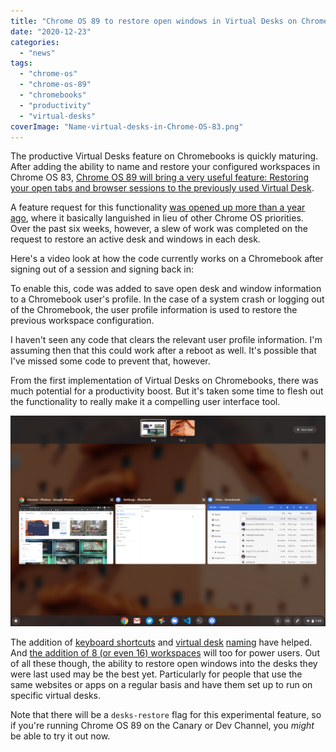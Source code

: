 ```yaml
---
title: "Chrome OS 89 to restore open windows in Virtual Desks on Chromebooks"
date: "2020-12-23"
categories: 
  - "news"
tags: 
  - "chrome-os"
  - "chrome-os-89"
  - "chromebooks"
  - "productivity"
  - "virtual-desks"
coverImage: "Name-virtual-desks-in-Chrome-OS-83.png"
---
```


The productive Virtual Desks feature on Chromebooks is quickly maturing. After adding the ability to name and restore your configured workspaces in Chrome OS 83, [Chrome OS 89 will bring a very useful feature: Restoring your open tabs and browser sessions to the previously used Virtual Desk](https://chromium-review.googlesource.com/c/chromium/src/+/2572316).

A feature request for this functionality [was opened up more than a year ago](https://bugs.chromium.org/p/chromium/issues/detail?id=996999), where it basically languished in lieu of other Chrome OS priorities. Over the past six weeks, however, a slew of work was completed on the request to restore an active desk and windows in each desk.

Here's a video look at how the code currently works on a Chromebook after signing out of a session and signing back in:

To enable this, code was added to save open desk and window information to a Chromebook user's profile. In the case of a system crash or logging out of the Chromebook, the user profile information is used to restore the previous workspace configuration.

I haven't seen any code that clears the relevant user profile information. I'm assuming then that this could work after a reboot as well. It's possible that I've missed some code to prevent that, however.

From the first implementation of Virtual Desks on Chromebooks, there was much potential for a productivity boost. But it's taken some time to flesh out the functionality to really make it a compelling user interface tool.

![](images/Name-virtual-desks-in-Chrome-OS-83-1024x683.png)

The addition of [keyboard shortcuts](https://www.aboutchromebooks.com/news/chrome-os-78-will-bring-the-keyboard-shortcuts-to-virtual-desks-on-chromebooks/) and [virtual desk](https://www.aboutchromebooks.com/news/virtual-desks-for-chromebooks-swipe-gesture-to-switch-desktops-chrome-os-76-77/) [](https://www.aboutchromebooks.com/news/chrome-os-81-dev-channel-adds-buster-upgrade-linux-disk-resizing-custom-username-chromebook/) [naming](https://www.aboutchromebooks.com/news/chrome-os-83-stable-channel-arrives-what-you-need-to-know-release-notes/) have helped. And [the addition of 8 (or even 16) workspaces](https://www.aboutchromebooks.com/news/need-more-virtual-desks-on-your-chromebook-you-might-have-8-or-16-in-the-future/) will too for power users. Out of all these though, the ability to restore open windows into the desks they were last used may be the best yet. Particularly for people that use the same websites or apps on a regular basis and have them set up to run on specific virtual desks.

Note that there will be a `desks-restore` flag for this experimental feature, so if you're running Chrome OS 89 on the Canary or Dev Channel, you _might_ be able to try it out now.
